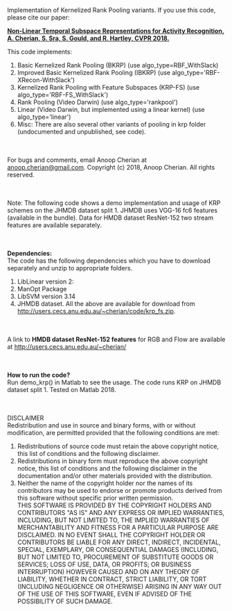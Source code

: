 Implementation of Kernelized Rank Pooling variants. If you use this code,
please cite our paper:

 <b><a href="http://users.cecs.anu.edu.au/~cherian/papers/krpfs-cvpr18.pdf">Non-Linear Temporal Subspace Representations for Activity Recognition, <br>A. Cherian, S. Sra, S. Gould, and R. Hartley, CVPR 2018. </a></b>
 
 This code implements:
 1. Basic Kernelized Rank Pooling (BKRP) (use algo_type=RBF_WithSlack)
 2. Improved Basic Kernelized Rank Pooling (IBKRP) (use algo_type='RBF-XRecon-WithSlack')
 3. Kernelized Rank Pooling with Feature Subspaces (KRP-FS) (use algo_type='RBF-FS_WithSlack')
 4. Rank Pooling (Video Darwin) (use algo_type='rankpool')
 5. Linear (Video Darwin, but implemented using a linear kernel) (use algo_type='linear')
 6. Misc: There are also several other variants of pooling in krp folder (undocumented and unpublished, see code).

<br><br>
 For bugs and comments, email Anoop Cherian at anoop.cherian@gmail.com. 
 Copyright (c) 2018, Anoop Cherian. All rights reserved.
 
 <br><br>
 Note: The following code shows a demo implementation and usage of KRP schemes
 on the JHMDB dataset split 1. JHMDB uses VGG-16 fc6 features (available
 in the bundle). Data for HMDB dataset ResNet-152 two stream features are
 available separately.

<br><br>
<b>Dependencies:</b><br>
 The code has the following dependencies which you have to download separately and unzip to appropriate folders. 
 1. LibLinear version 2: 
 2. ManOpt Package
 3. LibSVM version 3.14
 4. JHMDB dataset.
 All the above are available for download from http://users.cecs.anu.edu.au/~cherian/code/krp_fs.zip.
 
 <br><br>
 A link to <b>HMDB dataset ResNet-152 features</b> for RGB and Flow are available at http://users.cecs.anu.edu.au/~cherian/
 
 <br><br>
 <b>How to run the code?</b> <br>
 Run demo_krp() in Matlab to see the usage. The code runs KRP on JHMDB dataset split 1. Tested on Matlab 2018.

<br><br>
DISCLAIMER<br>
 Redistribution and use in source and binary forms, with or without modification, are permitted provided that the following conditions are met:<br>
 1. Redistributions of source code must retain the above copyright notice, this list of conditions and the following disclaimer. <br>
 2. Redistributions in binary form must reproduce the above copyright notice, this list of conditions and the following disclaimer in the documentation and/or other materials provided with the distribution. <br>
 3. Neither the name of the copyright holder nor the names of its contributors may be used to endorse or promote products derived from this software without specific prior written permission.<br>
 THIS SOFTWARE IS PROVIDED BY THE COPYRIGHT HOLDERS AND CONTRIBUTORS "AS IS" AND ANY EXPRESS OR IMPLIED WARRANTIES, INCLUDING, BUT NOT LIMITED TO, THE IMPLIED WARRANTIES OF MERCHANTABILITY AND FITNESS FOR A
 PARTICULAR PURPOSE ARE DISCLAIMED. IN NO EVENT SHALL THE COPYRIGHT HOLDER OR CONTRIBUTORS BE LIABLE FOR ANY DIRECT, 
 INDIRECT, INCIDENTAL, SPECIAL, EXEMPLARY, OR CONSEQUENTIAL DAMAGES (INCLUDING, BUT NOT LIMITED TO, PROCUREMENT OF 
 SUBSTITUTE GOODS OR SERVICES; LOSS OF USE, DATA, OR PROFITS; OR BUSINESS INTERRUPTION) HOWEVER CAUSED AND ON ANY THEORY 
 OF LIABILITY, WHETHER IN CONTRACT, STRICT LIABILITY, OR TORT (INCLUDING NEGLIGENCE OR OTHERWISE) ARISING IN ANY WAY OUT 
 OF THE USE OF THIS SOFTWARE, EVEN IF ADVISED OF THE POSSIBILITY OF SUCH DAMAGE.
